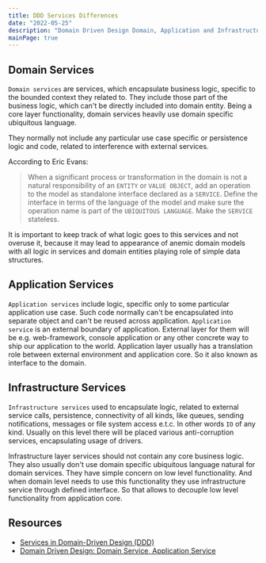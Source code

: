 ```yaml
---
title: DDD Services Differences
date: "2022-05-25"
description: "Domain Driven Design Domain, Application and Infrastructure services"
mainPage: true
---
```


## Domain Services

`Domain services` are services, which encapsulate business logic, specific to the bounded context
they related to. They include those part of the business logic, which can't be directly included 
into domain entity.
Being a core layer functionality, domain services heavily use domain specific ubiquitous language.

They normally not include any particular use case specific or persistence logic and code, related to interference with external services.

According to Eric Evans:

> When a significant process or transformation in the domain is not a natural responsibility of an `ENTITY` or `VALUE OBJECT`, add an operation to the model as standalone interface declared as a `SERVICE`. 
> Define the interface in terms of the language of the model and make sure the operation name is part of the `UBIQUITOUS LANGUAGE`. Make the `SERVICE` stateless.

It is important to keep track of what logic goes to this services and not overuse it, because
it may lead to appearance of anemic domain models with all logic in services and domain entities
playing role of simple data structures.


## Application Services

`Application services` include logic, specific only to some particular application use case. Such
code normally can't be encapsulated into separate object and can't be reused across application.
`Application service` is an external boundary of application. External layer for them will be e.g.
web-framework, console application or any other concrete way to ship our application to the world.
Application layer usually has a translation role between external environment and application core. So it also known as interface to the domain.

## Infrastructure Services

`Infrastructure services` used to encapsulate logic, related to external service calls, persistence, connectivity of all kinds, like queues, sending notifications, messages or file system access e.t.c. In other words `IO` of any kind.
Usually on this level there will be placed various anti-corruption services, encapsulating usage of drivers. 

Infrastructure layer services should not contain any core business logic. They also usually don't use domain specific ubiquitous language natural for domain services. They have simple concern on low level functionality. And when domain level needs to use this functionality they use infrastructure service through defined interface. So that allows to decouple low level functionality from application core.



## Resources

- [Services in Domain-Driven Design (DDD)](http://gorodinski.com/blog/2012/04/14/services-in-domain-driven-design-ddd/)
- [Domain Driven Design: Domain Service, Application Service](https://stackoverflow.com/questions/2268699/domain-driven-design-domain-service-application-service)